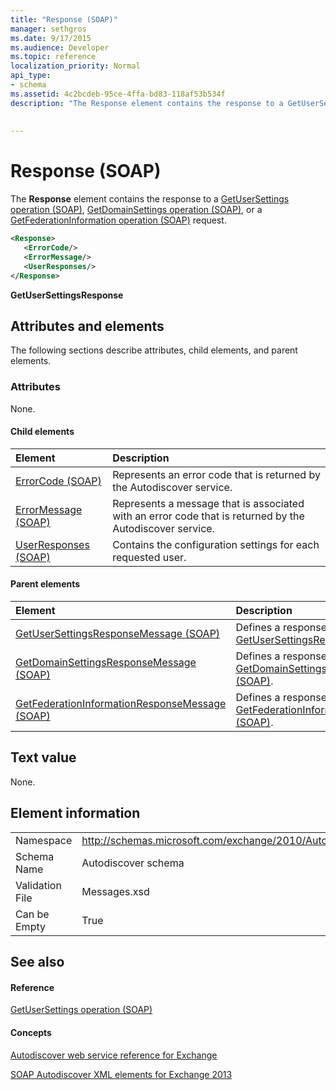 ```yaml
---
title: "Response (SOAP)"
manager: sethgros
ms.date: 9/17/2015
ms.audience: Developer
ms.topic: reference
localization_priority: Normal
api_type:
- schema
ms.assetid: 4c2bcdeb-95ce-4ffa-bd83-118af53b534f
description: "The Response element contains the response to a GetUserSettings operation (SOAP), GetDomainSettings operation (SOAP), or a GetFederationInformation operation (SOAP) request."
 
 
---
```


# Response (SOAP)

The **Response** element contains the response to a [GetUserSettings operation (SOAP)](getusersettings-operation-soap.md), [GetDomainSettings operation (SOAP)](getdomainsettings-operation-soap.md), or a [GetFederationInformation operation (SOAP)](getfederationinformation-operation-soap.md) request. 
  
```XML
<Response>
   <ErrorCode/>
   <ErrorMessage/>
   <UserResponses/>
</Response>
```

 **GetUserSettingsResponse**
## Attributes and elements

The following sections describe attributes, child elements, and parent elements.
  
### Attributes

None.
  
#### Child elements

|**Element**|**Description**|
|:-----|:-----|
|[ErrorCode (SOAP)](errorcode-soap.md) <br/> |Represents an error code that is returned by the Autodiscover service.  <br/> |
|[ErrorMessage (SOAP)](errormessage-soap.md) <br/> |Represents a message that is associated with an error code that is returned by the Autodiscover service.  <br/> |
|[UserResponses (SOAP)](userresponses-soap.md) <br/> |Contains the configuration settings for each requested user.  <br/> |
   
#### Parent elements

|**Element**|**Description**|
|:-----|:-----|
|[GetUserSettingsResponseMessage (SOAP)](getusersettingsresponsemessage-soap.md) <br/> |Defines a response to a [GetUserSettingsRequest (SOAP)](getusersettingsrequest-soap.md) <br/> |
|[GetDomainSettingsResponseMessage (SOAP)](getdomainsettingsresponsemessage-soap.md) <br/> |Defines a response to a [GetDomainSettingsRequest (SOAP)](getdomainsettingsrequest-soap.md).  <br/> |
|[GetFederationInformationResponseMessage (SOAP)](getfederationinformationresponsemessage-soap.md) <br/> |Defines a response to a [GetFederationInformationRequest (SOAP)](getfederationinformationrequest-soap.md).  <br/> |
   
## Text value

None.
  
## Element information

|||
|:-----|:-----|
|Namespace  <br/> |http://schemas.microsoft.com/exchange/2010/Autodiscover  <br/> |
|Schema Name  <br/> |Autodiscover schema  <br/> |
|Validation File  <br/> |Messages.xsd  <br/> |
|Can be Empty  <br/> |True  <br/> |
   
## See also

#### Reference

[GetUserSettings operation (SOAP)](getusersettings-operation-soap.md)
#### Concepts

[Autodiscover web service reference for Exchange](autodiscover-web-service-reference-for-exchange.md)
  
[SOAP Autodiscover XML elements for Exchange 2013](soap-autodiscover-xml-elements-for-exchange-2013.md)

